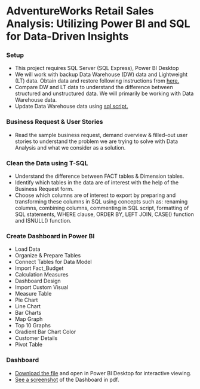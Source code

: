 # AdventureWorks Retail Sales Analysis: Utilizing Power BI and SQL for Data-Driven Insights

### Setup
- This project requires SQL Server (SQL Express), Power BI Desktop
- We will work with backup Data Warehouse (DW) data and Lightweight (LT) data. Obtain data and restore following instructions from [here.](https://docs.microsoft.com/en-us/sql/samples/adventureworks-install-configure?view=sql-server-ver15&tabs=ssms)
- Compare DW and LT data to understand the difference between structured and unstructured data. We will primarily be working with Data Warehouse data.
- Update Data Warehouse data using [sql script.](https://github.com/techtalkcorner/SampleDemoFiles/blob/master/Database/AdventureWorks/Update_AdventureWorksDW_Data.sql)

### Business Request & User Stories
- Read the sample business request, demand overview & filled-out user stories to understand the problem we are trying to solve with Data Analysis and what we consider as a solution.

### Clean the Data using T-SQL
- Understand the difference between FACT tables & Dimension tables.
- Identify which tables in the data are of interest with the help of the Business Request form.
- Choose which columns are of interest to export by preparing and transforming these columns in SQL using concepts such as: renaming columns, combining columns, commenting in SQL script, formatting of SQL statements, WHERE clause, ORDER BY, LEFT JOIN, CASE() function and ISNULL() function. 

### Create Dashboard in Power BI
- Load Data
- Organize & Prepare Tables
- Connect Tables for Data Model
- Import Fact_Budget
- Calculation Measures
- Dashboard Design
- Import Custom Visual
- Measure Table
- Pie Chart
- Line Chart
- Bar Charts
- Map Graph
- Top 10 Graphs
- Gradient Bar Chart Color
- Customer Details
- Pivot Table

### Dashboard
- [Download the file](https://github.com/AsifRashid01/SalesAnalysis_SQL_PowerBI/blob/main/Sales%20Report.pbix) and open in Power BI Desktop for interactive viewing.
- [See a screenshot](https://github.com/AsifRashid01/SalesAnalysis_SQL_PowerBI/blob/main/Sales%20Report.pdf) of the Dashboard in pdf.
